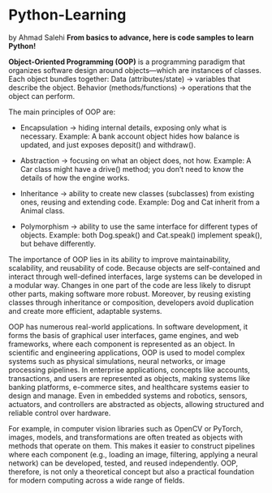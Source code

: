 # Python-Learning
by Ahmad Salehi
**From basics to advance, here is code samples to learn Python!**

**Object-Oriented Programming (OOP)** is a programming paradigm that organizes software design around objects—which are instances of classes.
Each object bundles together:
Data (attributes/state) → variables that describe the object.
Behavior (methods/functions) → operations that the object can perform.

The main principles of OOP are:
- Encapsulation → hiding internal details, exposing only what is necessary.
Example: A bank account object hides how balance is updated, and just exposes deposit() and withdraw().

- Abstraction → focusing on what an object does, not how.
Example: A Car class might have a drive() method; you don’t need to know the details of how the engine works.

- Inheritance → ability to create new classes (subclasses) from existing ones, reusing and extending code.
Example: Dog and Cat inherit from a Animal class.

- Polymorphism → ability to use the same interface for different types of objects.
Example: both Dog.speak() and Cat.speak() implement speak(), but behave differently.

The importance of OOP lies in its ability to improve maintainability, scalability, and reusability of code. Because objects are self-contained and interact through well-defined interfaces, large systems can be developed in a modular way. Changes in one part of the code are less likely to disrupt other parts, making software more robust. Moreover, by reusing existing classes through inheritance or composition, developers avoid duplication and create more efficient, adaptable systems.

OOP has numerous real-world applications. In software development, it forms the basis of graphical user interfaces, game engines, and web frameworks, where each component is represented as an object. In scientific and engineering applications, OOP is used to model complex systems such as physical simulations, neural networks, or image processing pipelines. In enterprise applications, concepts like accounts, transactions, and users are represented as objects, making systems like banking platforms, e-commerce sites, and healthcare systems easier to design and manage. Even in embedded systems and robotics, sensors, actuators, and controllers are abstracted as objects, allowing structured and reliable control over hardware.

For example, in computer vision libraries such as OpenCV or PyTorch, images, models, and transformations are often treated as objects with methods that operate on them. This makes it easier to construct pipelines where each component (e.g., loading an image, filtering, applying a neural network) can be developed, tested, and reused independently. OOP, therefore, is not only a theoretical concept but also a practical foundation for modern computing across a wide range of fields.
